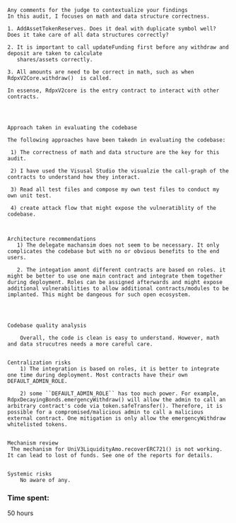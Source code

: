     Any comments for the judge to contextualize your findings
    In this audit, I focuses on math and data structure correctness. 

    1. AddAssetTokenReserves. Does it deal with duplicate symbol well? Does it take care of all data structures correctly?
 
    2. It is important to call updateFunding first before any withdraw and deposit are taken to calculate
       shares/assets correctly.

    3. All amounts are need to be correct in math, such as when RdpxV2Core.withdraw()  is called.

    In essense, RdpxV2core is the entry contract to interact with other contracts. 




    Approach taken in evaluating the codebase

    The following approaches have been takedn in evaluating the codebase: 

     1) The correctness of math and data structure are the key for this audit. 

     2) I have used the Visusal Studio the visualzie the call-graph of the contracts to understand how they interact.

     3) Read all test files and compose my own test files to conduct my own unit test.

     4) create attack flow that might expose the vulneratiblity of the codebase. 



    Architecture recommendations
       1) The delegate machansim does not seem to be necessary. It only complicates the codebase but with no or obvious benefits to the end        users. 

       2. The integation amont different contracts are based on roles. it might be better to use one main contract and integrate them together during deployment. Roles can be assigned afterwards and might expose additional vulnerabilities to allow additional contracts/modules to be implanted. This might be dangeous for such open ecosystem.

       


    Codebase quality analysis

        Overall, the code is clean is easy to understand. However, math and data strucutres needs a more careful care.


    Centralization risks
        1) The integration is based on roles, it is better to integrate one time during deployment. Most contracts have their own  DEFAULT_ADMIN_ROLE. 

        2) some ``DEFAULT_ADMIN_ROLE`` has too much power. For example, RdpxDecayingBonds.emergencyWithdraw() will allow the admin to call an arbitrary contract's code via token.safeTransfer(). Therefore, it is possible for a compromised/malicious admin to call a malicious external contract. One mitigation is only allow the emergencyWithdraw whitelisted tokens. 


    Mechanism review
     The mechanism for UniV3LiquidityAmo.recoverERC721() is not working. It can lead to lost of funds. See one of the reports for details.


    Systemic risks
        No aware of any.








### Time spent:
50 hours